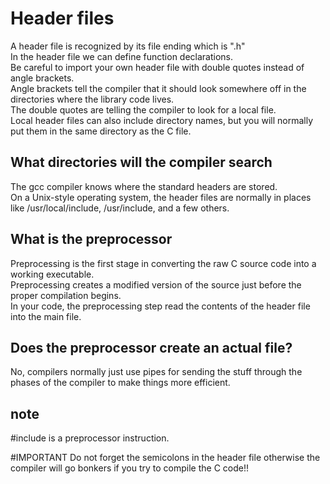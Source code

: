 # Header files

A header file is recognized by its file ending which is ".h"  
In the header file we can define function declarations.  
Be careful to import your own header file with double quotes instead of angle brackets.  
Angle brackets tell the compiler that it should look somewhere off in the directories where the library code lives.  
The double quotes are telling the compiler to look for a local file.  
Local header files can also include directory names, but you will normally put them in the same directory as the C file.

## What directories will the compiler search
The gcc compiler knows where the standard headers are stored.  
On a Unix-style operating system, the header files are normally in places like /usr/local/include, /usr/include, and a few others.

## What is the preprocessor
Preprocessing is the first stage in converting the raw C source code into a working executable.  
Preprocessing creates a modified version of the source just before the proper compilation begins.  
In your code, the preprocessing step read the contents of the header file into the main file.

## Does the preprocessor create an actual file?
No, compilers normally just use pipes for sending the stuff through the phases of the compiler to make things more efficient.

## note
\#include is a preprocessor instruction. 

#IMPORTANT
Do not forget the semicolons in the header file otherwise the compiler will go bonkers if you try to compile the C code!!
